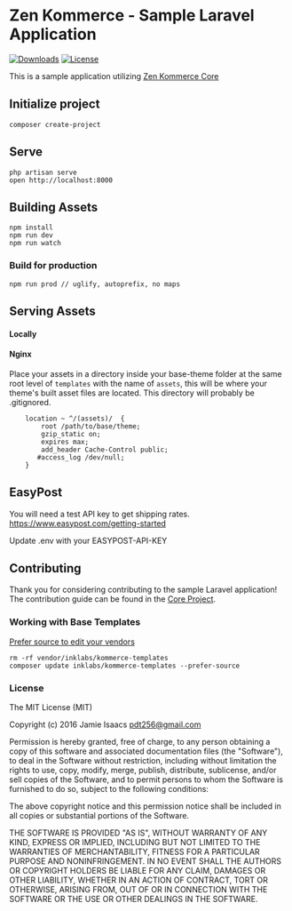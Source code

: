 # Zen Kommerce - Sample Laravel Application

[![Downloads](https://img.shields.io/packagist/dt/inklabs/kommerce-laravel.svg)](https://packagist.org/packages/inklabs/kommerce-laravel)
[![License](https://img.shields.io/packagist/l/inklabs/kommerce-laravel.svg)](https://github.com/inklabs/kommerce-laravel/blob/master/LICENSE.txt)

This is a sample application utilizing [Zen Kommerce Core](https://github.com/inklabs/kommerce-core)

## Initialize project

```
composer create-project
```

## Serve

```
php artisan serve
open http://localhost:8000
```

## Building Assets

```
npm install
npm run dev
npm run watch
```

### Build for production

```
npm run prod // uglify, autoprefix, no maps
```

## Serving Assets   

#### Locally



#### Nginx

Place your assets in a directory inside your base-theme folder at the same root level of `templates` with the name of `assets`, this will be where your theme's built asset files are located. This directory will probably be .gitignored.

```
    location ~ ^/(assets)/  {
        root /path/to/base/theme;
        gzip_static on;
        expires max;
        add_header Cache-Control public;
       #access_log /dev/null;
    }
```

## EasyPost

You will need a test API key to get shipping rates. https://www.easypost.com/getting-started

Update .env with your EASYPOST-API-KEY

## Contributing

Thank you for considering contributing to the sample Laravel application! The contribution guide can be found in the [Core Project](https://github.com/inklabs/kommerce-core/blob/master/CONTRIBUTING.md).

### Working with Base Templates

[Prefer source to edit your vendors](https://moquet.net/blog/5-features-about-composer-php/#5.-prefer-source-to-edit-your-vendors)

```
rm -rf vendor/inklabs/kommerce-templates
composer update inklabs/kommerce-templates --prefer-source
```

### License

The MIT License (MIT)

Copyright (c) 2016 Jamie Isaacs <pdt256@gmail.com>

Permission is hereby granted, free of charge, to any person obtaining a copy
of this software and associated documentation files (the "Software"), to deal
in the Software without restriction, including without limitation the rights
to use, copy, modify, merge, publish, distribute, sublicense, and/or sell
copies of the Software, and to permit persons to whom the Software is
furnished to do so, subject to the following conditions:

The above copyright notice and this permission notice shall be included in
all copies or substantial portions of the Software.

THE SOFTWARE IS PROVIDED "AS IS", WITHOUT WARRANTY OF ANY KIND, EXPRESS OR
IMPLIED, INCLUDING BUT NOT LIMITED TO THE WARRANTIES OF MERCHANTABILITY,
FITNESS FOR A PARTICULAR PURPOSE AND NONINFRINGEMENT. IN NO EVENT SHALL THE
AUTHORS OR COPYRIGHT HOLDERS BE LIABLE FOR ANY CLAIM, DAMAGES OR OTHER
LIABILITY, WHETHER IN AN ACTION OF CONTRACT, TORT OR OTHERWISE, ARISING FROM,
OUT OF OR IN CONNECTION WITH THE SOFTWARE OR THE USE OR OTHER DEALINGS IN
THE SOFTWARE.
